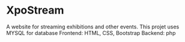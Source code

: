# XpoStream
A website for streaming exhibitions and other events. 
This projet uses MYSQL for database
Frontend: HTML, CSS, Bootstrap
Backend: php
